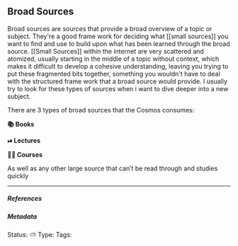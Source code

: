 ## Broad Sources 

Broad sources are sources that provide a broad overview of a topic or subject. They're a good frame work for deciding what [[small sources]] you want to find and use to build upon what has been learned through the broad source. [[Small Sources]] within the internet are very scattered and atomized, usually starting in the middle of a topic without context, which makes it difficult to develop a cohesive understanding, leaving you trying to put these fragmented bits together, something you wouldn't have to deal with the structured frame work that a broad source would provide. I usually try to look for these types of sources when i want to dive deeper into a new subject.

There are 3 types of broad sources that the Cosmos consumes:

**📚 Books**

**⏯ Lectures**

**👨‍🏫 Courses**

As well as any other large source that can’t be read through and studies quickly


___

##### References


##### Metadata
Status: ⛅️
Type: 
Tags: